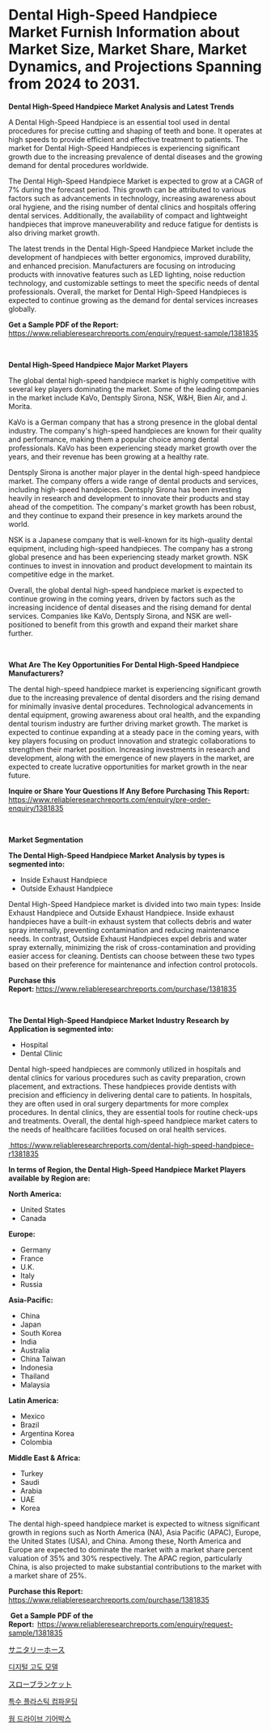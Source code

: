 <p><h1>Dental High-Speed Handpiece Market Furnish Information about Market Size, Market Share, Market Dynamics, and Projections Spanning from 2024 to 2031.</h1></p><p><strong>Dental High-Speed Handpiece Market Analysis and Latest Trends</strong></p>
<p><p>A Dental High-Speed Handpiece is an essential tool used in dental procedures for precise cutting and shaping of teeth and bone. It operates at high speeds to provide efficient and effective treatment to patients. The market for Dental High-Speed Handpieces is experiencing significant growth due to the increasing prevalence of dental diseases and the growing demand for dental procedures worldwide.</p><p>The Dental High-Speed Handpiece Market is expected to grow at a CAGR of 7% during the forecast period. This growth can be attributed to various factors such as advancements in technology, increasing awareness about oral hygiene, and the rising number of dental clinics and hospitals offering dental services. Additionally, the availability of compact and lightweight handpieces that improve maneuverability and reduce fatigue for dentists is also driving market growth.</p><p>The latest trends in the Dental High-Speed Handpiece Market include the development of handpieces with better ergonomics, improved durability, and enhanced precision. Manufacturers are focusing on introducing products with innovative features such as LED lighting, noise reduction technology, and customizable settings to meet the specific needs of dental professionals. Overall, the market for Dental High-Speed Handpieces is expected to continue growing as the demand for dental services increases globally.</p></p>
<p><strong>Get a Sample PDF of the Report:&nbsp;</strong> <a href="https://www.reliableresearchreports.com/enquiry/request-sample/1381835">https://www.reliableresearchreports.com/enquiry/request-sample/1381835</a></p>
<p>&nbsp;</p>
<p><strong>Dental High-Speed Handpiece Major Market Players</strong></p>
<p><p>The global dental high-speed handpiece market is highly competitive with several key players dominating the market. Some of the leading companies in the market include KaVo, Dentsply Sirona, NSK, W&H, Bien Air, and J. Morita.</p><p>KaVo is a German company that has a strong presence in the global dental industry. The company's high-speed handpieces are known for their quality and performance, making them a popular choice among dental professionals. KaVo has been experiencing steady market growth over the years, and their revenue has been growing at a healthy rate.</p><p>Dentsply Sirona is another major player in the dental high-speed handpiece market. The company offers a wide range of dental products and services, including high-speed handpieces. Dentsply Sirona has been investing heavily in research and development to innovate their products and stay ahead of the competition. The company's market growth has been robust, and they continue to expand their presence in key markets around the world.</p><p>NSK is a Japanese company that is well-known for its high-quality dental equipment, including high-speed handpieces. The company has a strong global presence and has been experiencing steady market growth. NSK continues to invest in innovation and product development to maintain its competitive edge in the market.</p><p>Overall, the global dental high-speed handpiece market is expected to continue growing in the coming years, driven by factors such as the increasing incidence of dental diseases and the rising demand for dental services. Companies like KaVo, Dentsply Sirona, and NSK are well-positioned to benefit from this growth and expand their market share further.</p></p>
<p>&nbsp;</p>
<p><strong>What Are The Key Opportunities For Dental High-Speed Handpiece Manufacturers?</strong></p>
<p><p>The dental high-speed handpiece market is experiencing significant growth due to the increasing prevalence of dental disorders and the rising demand for minimally invasive dental procedures. Technological advancements in dental equipment, growing awareness about oral health, and the expanding dental tourism industry are further driving market growth. The market is expected to continue expanding at a steady pace in the coming years, with key players focusing on product innovation and strategic collaborations to strengthen their market position. Increasing investments in research and development, along with the emergence of new players in the market, are expected to create lucrative opportunities for market growth in the near future.</p></p>
<p><strong>Inquire or Share Your Questions If Any Before Purchasing This Report:</strong> <a href="https://www.reliableresearchreports.com/enquiry/pre-order-enquiry/1381835">https://www.reliableresearchreports.com/enquiry/pre-order-enquiry/1381835</a></p>
<p>&nbsp;</p>
<p><strong>Market Segmentation</strong></p>
<p><strong>The Dental High-Speed Handpiece Market Analysis by types is segmented into:</strong></p>
<p><ul><li>Inside Exhaust Handpiece</li><li>Outside Exhaust Handpiece</li></ul></p>
<p><p>Dental High-Speed Handpiece market is divided into two main types: Inside Exhaust Handpiece and Outside Exhaust Handpiece. Inside exhaust handpieces have a built-in exhaust system that collects debris and water spray internally, preventing contamination and reducing maintenance needs. In contrast, Outside Exhaust Handpieces expel debris and water spray externally, minimizing the risk of cross-contamination and providing easier access for cleaning. Dentists can choose between these two types based on their preference for maintenance and infection control protocols.</p></p>
<p><strong>Purchase this Report:&nbsp;</strong><a href="https://www.reliableresearchreports.com/purchase/1381835">https://www.reliableresearchreports.com/purchase/1381835</a></p>
<p>&nbsp;</p>
<p><strong>The Dental High-Speed Handpiece Market Industry Research by Application is segmented into:</strong></p>
<p><ul><li>Hospital</li><li>Dental Clinic</li></ul></p>
<p><p>Dental high-speed handpieces are commonly utilized in hospitals and dental clinics for various procedures such as cavity preparation, crown placement, and extractions. These handpieces provide dentists with precision and efficiency in delivering dental care to patients. In hospitals, they are often used in oral surgery departments for more complex procedures. In dental clinics, they are essential tools for routine check-ups and treatments. Overall, the dental high-speed handpiece market caters to the needs of healthcare facilities focused on oral health services.</p></p>
<p><a href="https://www.reliableresearchreports.com/dental-high-speed-handpiece-r1381835">&nbsp;https://www.reliableresearchreports.com/dental-high-speed-handpiece-r1381835</a></p>
<p><strong>In terms of Region, the Dental High-Speed Handpiece Market Players available by Region are:</strong></p>
<p>
    <p> <strong> North America: </strong>
        <ul>
            <li>United States</li>
            <li>Canada</li>
        </ul>
        </p> 
    <p> <strong> Europe: </strong>
        <ul>
            <li>Germany</li>
            <li>France</li>
            <li>U.K.</li>
            <li>Italy</li>
            <li>Russia</li>
        </ul>
        </p> 
    <p> <strong> Asia-Pacific: </strong>
        <ul>
            <li>China</li>
            <li>Japan</li>
            <li>South Korea</li>
            <li>India</li>
            <li>Australia</li>
            <li>China Taiwan</li>
            <li>Indonesia</li>
            <li>Thailand</li>
            <li>Malaysia</li>
        </ul>
        </p> 
    <p> <strong> Latin America: </strong>
        <ul>
            <li>Mexico</li>
            <li>Brazil</li>
            <li>Argentina Korea</li>
            <li>Colombia</li>
        </ul>
        </p> 
    <p> <strong> Middle East & Africa: </strong>
        <ul>
            <li>Turkey</li>
            <li>Saudi</li>
            <li>Arabia</li>
            <li>UAE</li>
            <li>Korea</li>
        </ul>
    </p>
    </p>
<p><p>The dental high-speed handpiece market is expected to witness significant growth in regions such as North America (NA), Asia Pacific (APAC), Europe, the United States (USA), and China. Among these, North America and Europe are expected to dominate the market with a market share percent valuation of 35% and 30% respectively. The APAC region, particularly China, is also projected to make substantial contributions to the market with a market share of 25%.</p></p>
<p><strong>Purchase this Report: </strong><a href="https://www.reliableresearchreports.com/purchase/1381835">https://www.reliableresearchreports.com/purchase/1381835</a></p>
<p>&nbsp;<strong>Get a Sample PDF of the Report:&nbsp;&nbsp;</strong><a href="https://www.reliableresearchreports.com/enquiry/request-sample/1381835">https://www.reliableresearchreports.com/enquiry/request-sample/1381835</a></p>
<p><strong></strong></p>
<p><p><a href="https://github.com/oqoeusbvpadwjs08/Market-Research-Report-List-2/blob/main/963227951550.md">サニタリーホース</a></p><p><a href="https://medium.com/@genius6587678/%EB%94%94%EC%A7%80%ED%84%B8-%EA%B3%A0%EB%8F%84-%EB%AA%A8%EB%8D%B8-%EC%8B%9C%EC%9E%A5-%EC%84%B1%EA%B3%B5%EC%A0%81%EC%9D%B8-%EB%B9%84%EC%A6%88%EB%8B%88%EC%8A%A4-%EC%A0%84%EB%9E%B5%EC%9D%98-%ED%95%B5%EC%8B%AC%EC%9D%B8-2031%EB%85%84%EA%B9%8C%EC%A7%80%EC%9D%98-%EC%98%88%EC%B8%A1-7d0d0236ccd4">디지털 고도 모델</a></p><p><a href="https://medium.com/@queenlitle19361/%E3%83%96%E3%83%A9%E3%83%B3%E3%82%B1%E3%83%83%E3%83%88%E5%B8%82%E5%A0%B4%E3%81%AE%E3%83%88%E3%83%AC%E3%83%B3%E3%83%89%E3%81%A8%E5%B8%82%E5%A0%B4%E5%88%86%E6%9E%90%E3%81%AF-2024%E5%B9%B4%E3%81%8B%E3%82%892031%E5%B9%B4%E3%81%BE%E3%81%A7%E3%81%AE%E4%BA%88%E6%B8%AC%E3%81%95%E3%82%8C%E3%81%A6%E3%81%84%E3%81%BE%E3%81%99-cf8eea1a7392">スローブランケット</a></p><p><a href="https://github.com/sougarounis/Market-Research-Report-List-3/blob/main/958937646356.md">특수 플라스틱 컴파운딩</a></p><p><a href="https://medium.com/@monserratemohr/%EC%9B%9C-%EB%93%9C%EB%9D%BC%EC%9D%B4%EB%B8%8C-%EA%B8%B0%EC%96%B4%EB%B0%95%EC%8A%A4-%EC%8B%9C%EC%9E%A5-%EA%B7%9C%EB%AA%A8%EC%99%80-%EC%8B%9C%EC%9E%A5-%EB%8F%99%ED%96%A5-2024%EB%85%84%EB%B6%80%ED%84%B0-2031%EB%85%84%EA%B9%8C%EC%A7%80%EC%9D%98-%EC%99%84%EC%A0%84%ED%95%9C-%EC%97%85%EA%B3%84-%EA%B0%9C%EC%9A%94-3ceaf542f376">웜 드라이브 기어박스</a></p></p>